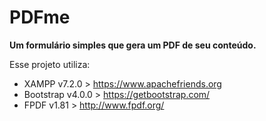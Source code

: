 # PDFme
**Um formulário simples que gera um PDF de seu conteúdo.**

Esse projeto utiliza:
* XAMPP v7.2.0 > https://www.apachefriends.org
* Bootstrap v4.0.0 > https://getbootstrap.com/
* FPDF v1.81 > http://www.fpdf.org/
